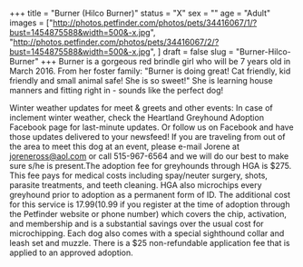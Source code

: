 +++
title = "Burner (Hilco Burner)"
status = "X"
sex = ""
age = "Adult"
images = ["http://photos.petfinder.com/photos/pets/34416067/1/?bust=1454875588&width=500&-x.jpg",
"http://photos.petfinder.com/photos/pets/34416067/2/?bust=1454875588&width=500&-x.jpg",
]
draft = false
slug = "Burner-Hilco-Burner"
+++
Burner is a gorgeous red brindle girl who will be 7 years old in March 2016. From her foster family: "Burner is doing great! Cat friendly, kid friendly and small animal safe! She is so sweet!" She is learning house manners and fitting right in - sounds like the perfect dog!

Winter weather updates for meet & greets and other events: In case of inclement winter weather, check the Heartland Greyhound Adoption Facebook page for last-minute updates. Or follow us on Facebook and have those updates delivered to your newsfeed!
If you are traveling from out of the area to meet this dog at an event, please e-mail Jorene at joreneross@aol.com or call 515-967-6564 and we will do our best to make sure s/he is present.The adoption fee for greyhounds through HGA is $275. This fee pays for medical costs including spay/neuter surgery, shots, parasite treatments, and teeth cleaning. HGA also microchips every greyhound prior to adoption as a permanent form of ID. The additional cost for this service is $17.99 ($10.99 if you register at the time of adoption through the Petfinder website or phone number) which covers the chip, activation, and membership and is a substantial savings over the usual cost for microchipping. Each dog also comes with a special sighthound collar and leash set and muzzle. There is a $25 non-refundable application fee that is applied to an approved adoption.
